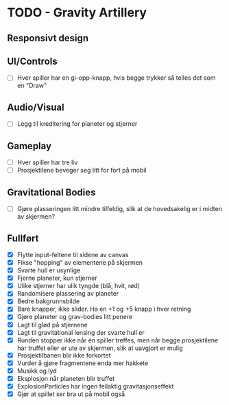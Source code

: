 # TODO - Gravity Artillery

## Responsivt design

## UI/Controls
- [ ] Hver spiller har en gi-opp-knapp, hvis begge trykker så telles det som en "Draw"

## Audio/Visual
- [ ] Legg til kreditering for planeter og stjerner

## Gameplay
- [ ] Hver spiller har tre liv
- [ ] Prosjektilene beveger seg litt for fort på mobil

## Gravitational Bodies
- [ ] Gjøre plasseringen litt mindre tilfeldig, slik at de hovedsakelig er i midten av skjermen?

## Fullført
- [X] Flytte input-feltene til sidene av canvas
- [X] Fikse "hopping" av elementene på skjermen
- [X] Svarte hull er usynlige
- [X] Fjerne planeter, kun stjerner
- [X] Ulike stjerner har ulik tyngde (blå, hvit, rød)
- [X] Randomisere plassering av planeter
- [X] Bedre bakgrunnsbilde
- [X] Bare knapper, ikke slider. Ha en +1 og +5 knapp i hver retning
- [X] Gjøre planeter og grav-bodies litt penere
- [X] Lagt til glød på stjernene
- [X] Lagt til gravitational lensing der svarte hull er
- [X] Runden stopper ikke når én spiller treffes, men når begge prosjektilene har truffet eller er ute av skjermen, slik at uavgjort er mulig
- [X] Prosjektilbanen blir ikke forkortet
- [X] Vurder å gjøre fragmentene enda mer hakkete
- [X] Musikk og lyd
- [X] Eksplosjon når planeten blir truffet
- [X] ExplosionParticles har ingen feilaktig gravitasjonseffekt
- [X] Gjør at spillet ser bra ut på mobil også
